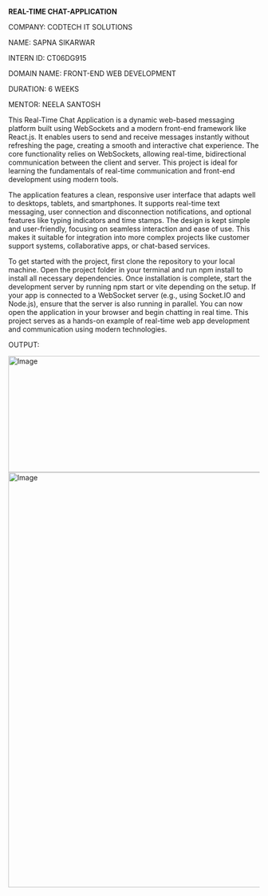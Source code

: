 **REAL-TIME CHAT-APPLICATION**

COMPANY: CODTECH IT SOLUTIONS

NAME: SAPNA SIKARWAR

INTERN ID: CT06DG915

DOMAIN NAME: FRONT-END WEB DEVELOPMENT

DURATION: 6 WEEKS

MENTOR: NEELA SANTOSH

This Real-Time Chat Application is a dynamic web-based messaging platform built using WebSockets and a modern front-end framework like React.js. It enables users to send and receive messages instantly without refreshing the page, creating a smooth and interactive chat experience. The core functionality relies on WebSockets, allowing real-time, bidirectional communication between the client and server. This project is ideal for learning the fundamentals of real-time communication and front-end development using modern tools.

The application features a clean, responsive user interface that adapts well to desktops, tablets, and smartphones. It supports real-time text messaging, user connection and disconnection notifications, and optional features like typing indicators and time stamps. The design is kept simple and user-friendly, focusing on seamless interaction and ease of use. This makes it suitable for integration into more complex projects like customer support systems, collaborative apps, or chat-based services.

To get started with the project, first clone the repository to your local machine. Open the project folder in your terminal and run npm install to install all necessary dependencies. Once installation is complete, start the development server by running npm start or vite depending on the setup. If your app is connected to a WebSocket server (e.g., using Socket.IO and Node.js), ensure that the server is also running in parallel. You can now open the application in your browser and begin chatting in real time. This project serves as a hands-on example of real-time web app development and communication using modern technologies.

OUTPUT:

<img width="1292" height="233" alt="Image" src="https://github.com/user-attachments/assets/f817e3af-f6ed-4268-a5ed-a6820caf793b" />

<img width="1206" height="831" alt="Image" src="https://github.com/user-attachments/assets/9d6a7f82-f2ff-4c3b-bb5b-270f1cbdaa8d" />



